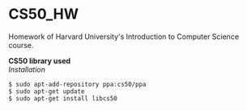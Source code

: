 # CS50_HW

Homework of Harvard University's Introduction to Computer Science course. 

**CS50 library used**  
*Installation*  

```
$ sudo apt-add-repository ppa:cs50/ppa 
$ sudo apt-get update 
$ sudo apt-get install libcs50 
```
